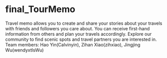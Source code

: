 # final_TourMemo

Travel memo allows you to create and share your stories about your travels with friends and followers you care about. You can receive first-hand information from others and plan your travels accordingly. Explore our community to find scenic spots and travel partners you are interested in.\
Team members: Hao Yin(Calvinyin), Zihan Xiao(zihxiao), Jingjing Wu(wendyxtlsWu)
